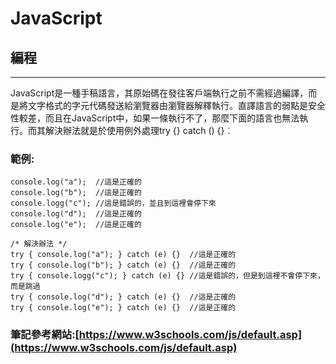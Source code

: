 # JavaScript




## 編程

---
JavaScript是一種手稿語言，其原始碼在發往客戶端執行之前不需經過編譯，而是將文字格式的字元代碼發送給瀏覽器由瀏覽器解釋執行。直譯語言的弱點是安全性較差，而且在JavaScript中，如果一條執行不了，那麼下面的語言也無法執行。而其解決辦法就是於使用例外處理try {} catch () {}︰
### 範例:
```
console.log("a");  //這是正確的
console.log("b");  //這是正確的
console.logg("c"); //這是錯誤的，並且到這裡會停下來
console.log("d");  //這是正確的
console.log("e");  //這是正確的

/* 解決辦法 */
try { console.log("a"); } catch (e) {}  //這是正確的
try { console.log("b"); } catch (e) {}  //這是正確的
try { console.logg("c"); } catch (e) {} //這是錯誤的，但是到這裡不會停下來，而是跳過
try { console.log("d"); } catch (e) {}  //這是正確的
try { console.log("e"); } catch (e) {}  //這是正確的
```



### 筆記參考網站:[https://www.w3schools.com/js/default.asp](https://www.w3schools.com/js/default.asp)
